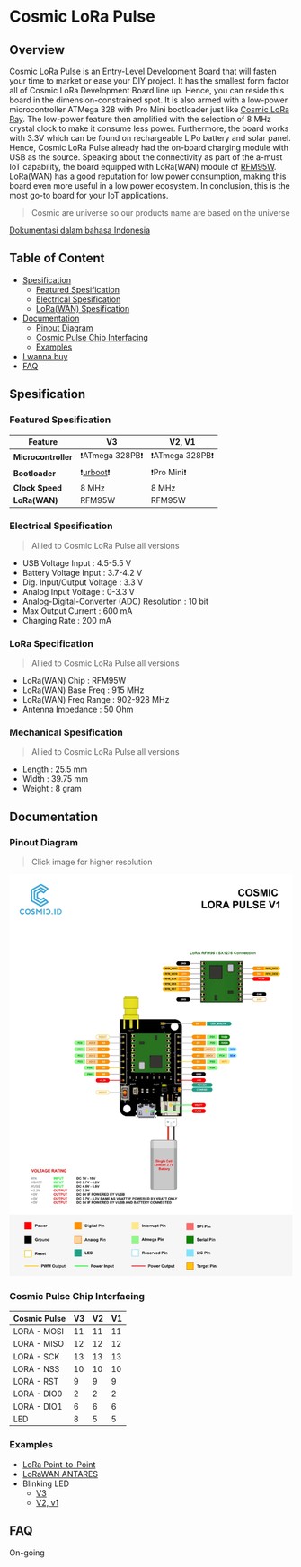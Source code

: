 # Cosmic LoRa Pulse

## Overview

Cosmic LoRa Pulse is an Entry-Level Development Board that will fasten your time to market or ease your DIY project. It has the smallest form factor all of Cosmic LoRa Development Board line up. Hence, you can reside this board in the dimension-constrained spot. It is also armed with a low-power microcontroller ATMega 328 with Pro Mini bootloader just like [Cosmic LoRa Ray](https://github.com/farizalemuda/cosmic-lora-ray). The low-power feature then amplified with the selection of 8 MHz crystal clock to make it consume less power. Furthermore, the board works with 3.3V which can be found on rechargeable LiPo battery and solar panel. Hence, Cosmic LoRa Pulse already had the on-board charging module with USB as the source. Speaking about the connectivity as part of the a-must IoT capability, the board equipped with LoRa(WAN) module of [RFM95W](https://cdn.sparkfun.com/assets/learn_tutorials/8/0/4/RFM95_96_97_98W.pdf). LoRa(WAN) has a good reputation for low power consumption, making this board even more useful in a low power ecosystem. In conclusion, this is the most go-to board for your IoT applications.

> Cosmic are universe so our products name are based on the universe

[Dokumentasi dalam bahasa Indonesia](id/)

## Table of Content

* [Spesification](#spesification)
  * [Featured Spesification](#featured-spesification)
  * [Electrical Spesification](#electrical-spesification)
  * [LoRa(WAN) Spesification](#lora-specification)
* [Documentation](#documentation)
  * [Pinout Diagram](#pinout-diagram)
  * [Cosmic Pulse Chip Interfacing](#cosmic-pulse-chip-interfacing)
  * [Examples](#examples)
* [I wanna buy](https://www.tokopedia.com/cosmic-iot/lora-pulse-development-board-915-mhz-915mhz-1730943432887207562)
* [FAQ](#FAQ)

## Spesification

### Featured Spesification
| Feature                 |                    V3              | V2, V1 |  
| ----------------------- | --------------------------------------- |----------------|
| **Microcontroller**         |                    ❗ATmega 328PB❗          | ❗ATmega 328PB❗ |
| **Bootloader**              |                    ❗[urboot](https://github.com/stefanrueger/urboot/)❗            | ❗Pro Mini❗ | 
| **Clock Speed**             |                    8 MHz                | 8 MHz |
| **LoRa(WAN)** | RFM95W | RFM95W |


### Electrical Spesification

> Allied to Cosmic LoRa Pulse all versions

* USB Voltage Input : 4.5-5.5 V          
* Battery Voltage Input : 3.7-4.2 V
* Dig. Input/Output Voltage : 3.3 V  
* Analog Input Voltage : 0-3.3 V 
* Analog-Digital-Converter (ADC) Resolution : 10 bit
* Max Output Current : 600 mA
* Charging Rate : 200 mA      

### LoRa Specification

> Allied to Cosmic LoRa Pulse all versions

* LoRa(WAN) Chip : RFM95W           
* LoRa(WAN) Base Freq : 915 MHz          
* LoRa(WAN) Freq Range : 902-928 MHz   
* Antenna Impedance : 50 Ohm

### Mechanical Spesification

> Allied to Cosmic LoRa Pulse all versions

* Length : 25.5 mm
* Width  : 39.75 mm
* Weight :  8 gram

## Documentation

### Pinout Diagram

> Click image for higher resolution

[![Cosmic LoRa Pulse Pinout](assets/pin-diagram.webp)](assets/pin-diagram.jpg "Cosmic LoRa Pulse Pinout")

### Cosmic Pulse Chip Interfacing

| Cosmic Pulse  | V3 | V2 | V1 | 
|---------------|----|----|----|
| LORA - MOSI   | 11 | 11 | 11 | 
| LORA - MISO   | 12 | 12 | 12 |
| LORA - SCK    | 13 | 13 | 13 |
| LORA - NSS    | 10 | 10 | 10 |
| LORA - RST    | 9  | 9  | 9  |
| LORA - DIO0   | 2  | 2  | 2  |
| LORA - DIO1   | 6  | 6  | 6  |
| LED           | 8  | 5  | 5  |

### Examples

* [LoRa Point-to-Point](LoRa-P2P.md)
* [LoRaWAN ANTARES](LoRaWAN-ANTARES.md)
* Blinking LED
  * [V3](examples/Blinking_LED/Blinking_LED_V3.ino)
  * [V2, v1](examples/Blinking_LED/Blinking_LED_V1_V2.ino)

## FAQ

On-going
